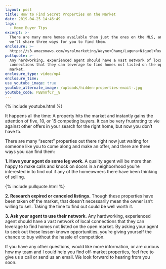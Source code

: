 ```yaml
---
layout: post
title: How to Find Secret Properties on the Market
date: 2019-04-25 14:46:49
tags:
  - Home Buyer Tips
excerpt: >-
  There are many more homes available than just the ones on the MLS, and today
  we’ll share three ways for you to find them.
enclosure: >-
  https://s3.amazonaws.com/vyralmarketing/Wayne+Chang/Laguna+Niguel+Real+Estate-+How+to+Find+Secret+Properties+on+the+Market.mp4
pullquote: >-
  Any hardworking, experienced agent should have a vast network of local
  connections that they can leverage to find homes not listed on the open
  market.
enclosure_type: video/mp4
enclosure_time:
use_youtube_image: true
youtube_alternate_image: /uploads/hidden-properties-email-.jpg
youtube_code: PBBnnfCr__8
---
```


{% include youtube.html %}

It happens all the time: A property hits the market and instantly gains the attention of five, 10, or 15 competing buyers. It can be very frustrating to vie against other offers in your search for the right home, but now you don’t have to.&nbsp;

There are many “secret” properties out there right now just waiting for someone like you to come along and make an offer, and there are three ways you can find them:

**1\. Have your agent do some leg work.** A quality agent will be more than happy to make calls and knock on doors in a neighborhood you’re interested in to find out if any of the homeowners there have been thinking of selling.&nbsp;

{% include pullquote.html %}

**2\. Research expired or canceled listings.** Though these properties have been taken off the market, that doesn’t necessarily mean the owner isn’t willing to sell. Taking the time to find out could be well worth it.&nbsp;

**3\. Ask your agent to use their network.** Any hardworking, experienced agent should have a vast network of local connections that they can leverage to find homes not listed on the open market. By asking your agent to seek out these lesser-known opportunities, you’re giving yourself the chance to buy without the hassle of competition.&nbsp;

If you have any other questions, would like more information, or are curious how my team and I could help you find off-market properties, feel free to give us a call or send us an email. We look forward to hearing from you soon.